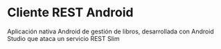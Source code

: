 # Cliente REST Android
Aplicación nativa Android de gestión de libros, desarrollada con Android Studio que ataca un servicio REST Slim 
